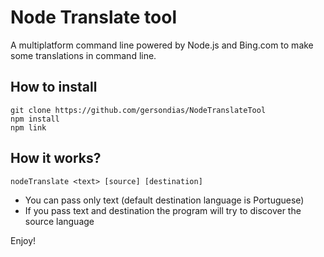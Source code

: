 # Node Translate tool
A multiplatform command line powered by Node.js and Bing.com to make some translations in command line.

## How to install
```plaintext
git clone https://github.com/gersondias/NodeTranslateTool
npm install
npm link
```
## How it works?
```plaintext
nodeTranslate <text> [source] [destination]
```
* You can pass only text (default destination language is Portuguese)
* If you pass text and destination the program will try to discover the source language

Enjoy!